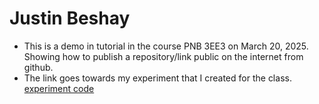 # Justin Beshay

- This is a demo in tutorial in the course PNB 3EE3 on March 20, 2025. Showing how to publish a repository/link public on the internet from github.
- The link goes towards my experiment that I created for the class. 
[experiment code](https://github.com/Perception-Lab-PNB3EE3/beshayJustin/blob/30bf0defbcd699c159773ed0b7bce20b1b125317/Beshay_Justin_assignments/experiment%20code/experiment%20code%20final.html)

